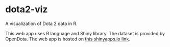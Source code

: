 # dota2-viz
A visualization of Dota 2 data in R.

This web app uses R language and Shiny library.  The dataset is provided by OpenDota.
The web app is hosted on [this shinyapps.io link](https://ytma.shinyapps.io/dota2-viz/).
